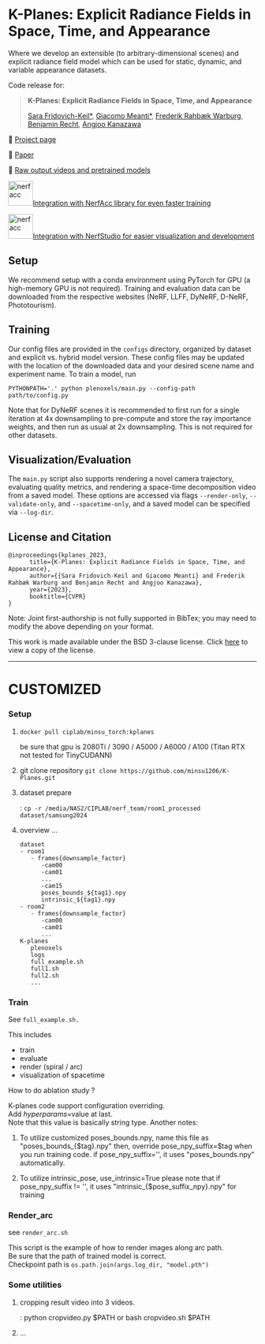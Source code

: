 # K-Planes: Explicit Radiance Fields in Space, Time, and Appearance

Where we develop an extensible (to arbitrary-dimensional scenes) and explicit radiance field model which can be used for static, dynamic, and variable appearance datasets.

Code release for:

> __K-Planes: Explicit Radiance Fields in Space, Time, and Appearance__
>
> [Sara Fridovich-Keil*](https://people.eecs.berkeley.edu/~sfk/), [Giacomo Meanti*](https://www.iit.it/web/iit-mit-usa/people-details/-/people/giacomo-meanti), [Frederik Rahbæk Warburg](https://frederikwarburg.github.io/), [Benjamin Recht](https://people.eecs.berkeley.edu/~brecht/), [Angjoo Kanazawa](https://people.eecs.berkeley.edu/~kanazawa/)

:rocket: [Project page](https://sarafridov.github.io/K-Planes)

:newspaper: [Paper](https://arxiv.org/abs/2301.10241)

:file_folder: [Raw output videos and pretrained models](https://drive.google.com/drive/folders/1zs_folzaCdv88y065wc6365uSRfsqITH)

<img src="https://github.com/sarafridov/K-Planes/blob/gh-pages/assets/nerfacc.png" alt="nerfacc" width="50"/>[Integration with NerfAcc library for even faster training](https://www.nerfacc.com/en/stable/examples/dynamic/kplanes.html)

<img src="https://github.com/sarafridov/K-Planes/blob/gh-pages/assets/dozer.png" alt="nerfacc" width="50"/>[Integration with NerfStudio for easier visualization and development](https://github.com/Giodiro/kplanes_nerfstudio)


## Setup 

We recommend setup with a conda environment using PyTorch for GPU (a high-memory GPU is not required). Training and evaluation data can be downloaded from the respective websites (NeRF, LLFF, DyNeRF, D-NeRF, Phototourism). 

## Training

Our config files are provided in the `configs` directory, organized by dataset and explicit vs. hybrid model version. These config files may be updated with the location of the downloaded data and your desired scene name and experiment name. To train a model, run
```
PYTHONPATH='.' python plenoxels/main.py --config-path path/to/config.py
```

Note that for DyNeRF scenes it is recommended to first run for a single iteration at 4x downsampling to pre-compute and store the ray importance weights, and then run as usual at 2x downsampling. This is not required for other datasets.

## Visualization/Evaluation

The `main.py` script also supports rendering a novel camera trajectory, evaluating quality metrics, and rendering a space-time decomposition video from a saved model. These options are accessed via flags `--render-only`, `--validate-only`, and `--spacetime-only`, and a saved model can be specified via `--log-dir`.


## License and Citation

```
@inproceedings{kplanes_2023,
      title={K-Planes: Explicit Radiance Fields in Space, Time, and Appearance},
      author={{Sara Fridovich-Keil and Giacomo Meanti} and Frederik Rahbæk Warburg and Benjamin Recht and Angjoo Kanazawa},
      year={2023},
      booktitle={CVPR}
}
```
Note: Joint first-authorship is not fully supported in BibTex; you may need to modify the above depending on your format.

This work is made available under the BSD 3-clause license. Click [here](LICENSE) to view a copy of the license.

---

# CUSTOMIZED

### Setup 
1. `docker pull ciplab/minsu_torch:kplanes`
   
   be sure that gpu is 2080Ti / 3090 / A5000 / A6000 / A100 (Titan RTX not 
   tested for TinyCUDANN)

2. git clone repository
   `git clone https://github.com/minsu1206/K-Planes.git`


2. dataset prepare

   : `cp -r /media/NAS2/CIPLAB/nerf_team/room1_processed dataset/samsung2024`

3. overview ...

   ```
   dataset
   - room1
      - frames{downsample_factor}
         -cam00
         -cam01
         ...
         -cam15
         poses_bounds_${tag1}.npy
         intrinsic_${tag1}.npy
   - room2
      - frames{downsample_factor}
         -cam00
         -cam01
         ...
   K-planes
      plenoxels
      logs
      full_example.sh
      full1.sh
      full2.sh
      ...
   ```

### Train

See `full_example.sh.`

This includes
- train
- evaluate
- render (spiral / arc)
- visualization of spacetime

How to do ablation study ?

K-planes code support configuration overriding. <br>
Add $hyperparams=$value at last. <br>
Note that this value is basically string type.
Another notes:
1. To utilize customized poses_bounds.npy, name this file as "poses_bounds_{$tag}.npy"
   then, override pose_npy_suffix=$tag when you run training code.
   if pose_npy_suffix='', it uses "poses_bounds.npy" automatically.

2. To utilize intrinsic_pose, use_intrinsic=True
   please note that if pose_npy_suffix != '', it uses "intrinsic_{$pose_suffix_npy}.npy" for training


### Render_arc

see `render_arc.sh`

This script is the example of how to render images along arc path. <br>
Be sure that the path of trained model is correct. <br>
Checkpoint path is `os.path.join(args.log_dir, "model.pth")`

### Some utilities
1. cropping result video into 3 videos. 
   
   : python cropvideo.py $PATH or bash cropvideo.sh $PATH

2. ...